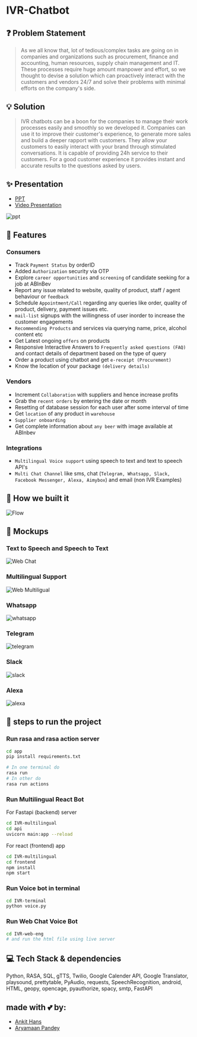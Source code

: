 # IVR-Chatbot

## ❓ Problem Statement
> As we all know that, lot of tedious/complex tasks are going on in companies and organizations such as procurement, finance and accounting, human resources, supply chain management and IT. These processes require huge amount manpower and effort, so we thought to devise a solution which can proactively interact with the customers and vendors 24/7 and solve their problems with minimal efforts on the company's side.

## 💡 Solution
> IVR chatbots can be a boon for the companies to manage their work processes easily and smoothly so we developed it. Companies can use it to improve their customer's experience, to generate more sales and build a deeper rapport with customers. They allow your customers to easily interact with your brand through stimulated conversations. It is capable of providing 24h service to their customers. For a good customer experience it provides instant and accurate results to the questions asked by users.

## ✨ Presentation
- [PPT](https://www.canva.com/design/DAEd-OD4XEY/6KDX1GKeaSY6Ke1vZZpb7Q/view?utm_content=DAEd-OD4XEY&utm_campaign=designshare&utm_medium=link&utm_source=sharebutton)
- [Video Presentation](https://vimeo.com/547184353)


![ppt](mockups/gifppt.gif)

## 🎯 Features

### Consumers
- Track `Payment Status` by orderID
- Added `Authorization` security via OTP
- Explore `career opportunities` and `screening` of candidate seeking for a job at ABInBev
- Report any issue related to website, quality of product, staff / agent behaviour or `feedback`
- Schedule `Appointment/Call` regarding any queries like order, quality of product, delivery, payment issues etc.
- `mail-list` signups with the willingness of user inorder to increase the customer engagements
- `Recommending Products` and services via querying name, price, alcohol content etc
- Get Latest ongoing `offers` on products
- Responsive Interactive Answers to `Frequently asked questions (FAQ)` and contact details of department based on the type of query
- Order a product using chatbot and get `e-receipt (Procurement)`
- Know the location of your package `(delivery details)`

### Vendors
- Increment `Collaboration` with suppliers and hence increase profits
- Grab the `recent orders` by entering the date or month
- Resetting of database session for each user after some interval of time
- Get `location` of any product in `warehouse`
- `Supplier onboarding`
- Get complete information about `any beer` with image available at ABInbev

### Integrations
- `Multilingual Voice support` using speech to text and text to speech API's
- `Multi Chat Channel` like sms, chat (`Telegram, Whatsapp, Slack, Facebook Messenger, Alexa, Aimybox`) and email (non IVR Examples)

## 🤖 How we built it
![Flow](mockups/flow4.png)

## 🙈 Mockups

### Text to Speech and Speech to Text
![Web Chat](mockups/webchat_img.jpg)

### Multilingual Support
![Web Multiligual](mockups/multilingual.jpg)


### Whatsapp
![whatsapp](mockups/whatsapp_club.png)

### Telegram
![telegram](mockups/telegram_img.jpg)

### Slack
![slack](mockups/slack_img.jpg)

### Alexa
![alexa](mockups/alexa.png)


## 👣 steps to run the project
### Run rasa and rasa action server
```bash
cd app
pip install requirements.txt

# In one terminal do
rasa run
# In other do
rasa run actions
```

### Run Multilingual React Bot
For Fastapi (backend) server
```bash
cd IVR-multilingual
cd api
uvicorn main:app --reload
```
For react (frontend) app
```bash
cd IVR-multilingual
cd frontend
npm install
npm start
```

### Run Voice bot in terminal
```bash
cd IVR-terminal
python voice.py
```

### Run Web Chat Voice Bot
```bash
cd IVR-web-eng
# and run the html file using live server
```

## 💻 Tech Stack & dependencies
Python, RASA, SQL, gTTS, Twilio, Google Calender API, Google Translator, playsound, prettytable, PyAudio, requests, SpeechRecognition, android, HTML, geopy, opencage, pyauthorize, spacy, smtp, FastAPI

## made with 💕 by:
- [Ankit Hans](https://github.com/ankithans)
- [Aryamaan Pandey](https://github.com/aryamaan23)
